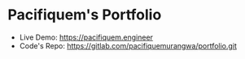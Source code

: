 # Pacifiquem's Portfolio

- Live Demo: https://pacifiquem.engineer
- Code's Repo: https://gitlab.com/pacifiquemurangwa/portfolio.git
